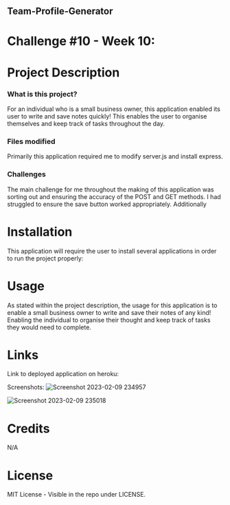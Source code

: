 ## Team-Profile-Generator
# Challenge #10 - Week 10:

# Project Description
### What is this project?
For an individual who is a small business owner, this application enabled its user to write and save notes quickly! This enables the user to organise themselves and keep track of tasks throughout the day.

### Files modified
Primarily this application required me to modify server.js and install express.


### Challenges
The main challenge for me throughout the making of this application was sorting out and ensuring the accuracy of the POST and GET methods. I had struggled to ensure the save button worked appropriately. Additionally 


# Installation
This application will require the user to install several applications in order to run the project properly:


# Usage
As stated within the project description, the usage for this application is to enable a small business owner to write and save their notes of any kind! Enabling the individual to organise their thought and keep track of tasks they would need to complete.

# Links
Link to deployed application on heroku: 

Screenshots:
![Screenshot 2023-02-09 234957](https://user-images.githubusercontent.com/114898970/217866146-0a0e45b1-5e0a-4eb2-992b-6b227cf54589.png)

![Screenshot 2023-02-09 235018](https://user-images.githubusercontent.com/114898970/217866136-50add071-eb05-4d93-96fa-d4711fa9c0d0.png)


# Credits
N/A

# License
MIT License - Visible in the repo under LICENSE.
